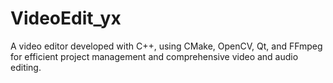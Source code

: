 # VideoEdit_yx
 A video editor developed with C++, using CMake, OpenCV, Qt, and FFmpeg for efficient project management and comprehensive video and audio editing.
